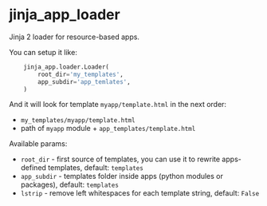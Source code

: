 jinja_app_loader
================
Jinja 2 loader for resource-based apps.

You can setup it like:
```python
    jinja_app.loader.Loader(
        root_dir='my_templates',
        app_subdir='app_temlates',
    )
```

And it will look for template `myapp/template.html` in the next order:

- `my_templates/myapp/template.html`
- path of `myapp` module + `app_templates/template.html`

Available params:

- `root_dir` - first source of templates, you can use it to rewrite
  apps-defined templates, default: `templates`
- `app_subdir` - templates folder inside apps (python modules or packages),
  default: `templates`
- `lstrip` - remove left whitespaces for each template string, default: `False` 
